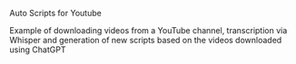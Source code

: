Auto Scripts for Youtube

Example of downloading videos from a YouTube channel, transcription via Whisper and generation of new scripts based on the videos downloaded using ChatGPT